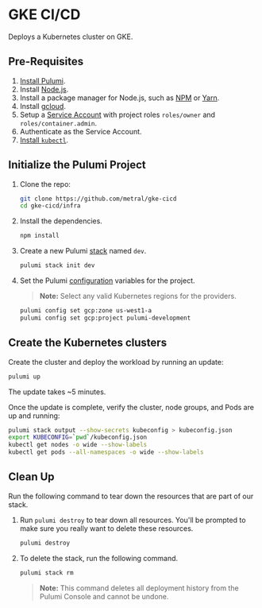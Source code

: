 # GKE CI/CD

Deploys a Kubernetes cluster on GKE.

## Pre-Requisites

1. [Install Pulumi](https://www.pulumi.com/docs/reference/install).
1. Install [Node.js](https://nodejs.org/en/download).
1. Install a package manager for Node.js, such as [NPM](https://www.npmjs.com/get-npm) or [Yarn](https://yarnpkg.com/lang/en/docs/install).
1. Install [gcloud](https://cloud.google.com/sdk/docs/downloads-interactive).
1. Setup a [Service Account](https://www.pulumi.com/docs/intro/cloud-providers/gcp/service-account/) with project roles `roles/owner` and `roles/container.admin`.
1. Authenticate as the Service Account.
1. [Install `kubectl`](https://kubernetes.io/docs/tasks/tools/install-kubectl/#install-kubectl).

## Initialize the Pulumi Project

1.  Clone the repo:

    ```bash
    git clone https://github.com/metral/gke-cicd
	cd gke-cicd/infra
    ```

1.  Install the dependencies.

    ```bash
    npm install
    ```

1.  Create a new Pulumi [stack][stack] named `dev`.

    ```bash
    pulumi stack init dev
    ```

1. Set the Pulumi [configuration][pulumi-config] variables for the project.

    > **Note:** Select any valid Kubernetes regions for the providers.

    ```bash
    pulumi config set gcp:zone us-west1-a
    pulumi config set gcp:project pulumi-development
    ```

## Create the Kubernetes clusters

Create the cluster and deploy the workload by running an update:

```bash
pulumi up
```

The update takes ~5 minutes.

Once the update is complete, verify the cluster, node groups, and Pods are up
and running:

```bash
pulumi stack output --show-secrets kubeconfig > kubeconfig.json
export KUBECONFIG=`pwd`/kubeconfig.json
kubectl get nodes -o wide --show-labels
kubectl get pods --all-namespaces -o wide --show-labels
```

## Clean Up

Run the following command to tear down the resources that are part of our
stack.

1. Run `pulumi destroy` to tear down all resources.  You'll be prompted to make
   sure you really want to delete these resources.

   ```bash
   pulumi destroy
   ```

1. To delete the stack, run the following command.

   ```bash
   pulumi stack rm
   ```
   > **Note:** This command deletes all deployment history from the Pulumi
   > Console and cannot be undone.

[stack]: https://www.pulumi.com/docs/reference/stack.md"
[pulumi-config]: https://www.pulumi.com/docs/reference/config"
